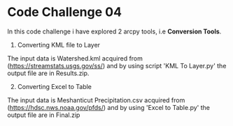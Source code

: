 # Code Challenge 04
In this code challenge i have explored 2 arcpy tools, i.e **Conversion Tools**.
1. Converting KML file to Layer
   
The input data is Watershed.kml acquired from (https://streamstats.usgs.gov/ss/) and by using script 'KML To Layer.py' the output file are in Results.zip.

2. Converting Excel to Table
   
The input data is Meshanticut Precipitation.csv acquired from (https://hdsc.nws.noaa.gov/pfds/) and by using 'Excel to Table.py' the output file are in Final.zip
